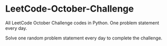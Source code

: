 # LeetCode-October-Challenge
All LeetCode October Challenge codes in Python. One problem statement every day. 

Solve one random problem statement every day to complete the challenge.